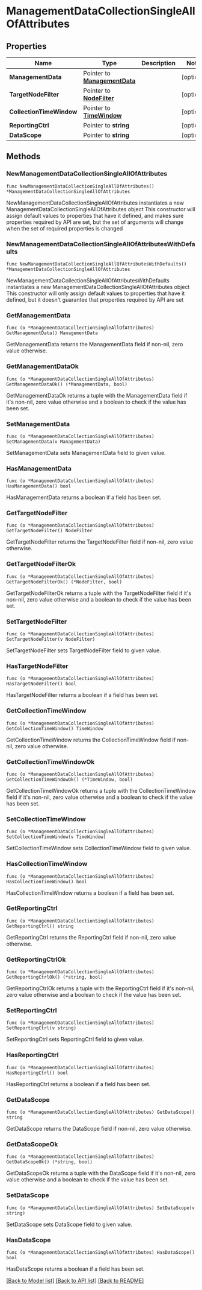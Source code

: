 # ManagementDataCollectionSingleAllOfAttributes

## Properties

Name | Type | Description | Notes
------------ | ------------- | ------------- | -------------
**ManagementData** | Pointer to [**ManagementData**](ManagementData.md) |  | [optional] 
**TargetNodeFilter** | Pointer to [**NodeFilter**](NodeFilter.md) |  | [optional] 
**CollectionTimeWindow** | Pointer to [**TimeWindow**](TimeWindow.md) |  | [optional] 
**ReportingCtrl** | Pointer to **string** |  | [optional] 
**DataScope** | Pointer to **string** |  | [optional] 

## Methods

### NewManagementDataCollectionSingleAllOfAttributes

`func NewManagementDataCollectionSingleAllOfAttributes() *ManagementDataCollectionSingleAllOfAttributes`

NewManagementDataCollectionSingleAllOfAttributes instantiates a new ManagementDataCollectionSingleAllOfAttributes object
This constructor will assign default values to properties that have it defined,
and makes sure properties required by API are set, but the set of arguments
will change when the set of required properties is changed

### NewManagementDataCollectionSingleAllOfAttributesWithDefaults

`func NewManagementDataCollectionSingleAllOfAttributesWithDefaults() *ManagementDataCollectionSingleAllOfAttributes`

NewManagementDataCollectionSingleAllOfAttributesWithDefaults instantiates a new ManagementDataCollectionSingleAllOfAttributes object
This constructor will only assign default values to properties that have it defined,
but it doesn't guarantee that properties required by API are set

### GetManagementData

`func (o *ManagementDataCollectionSingleAllOfAttributes) GetManagementData() ManagementData`

GetManagementData returns the ManagementData field if non-nil, zero value otherwise.

### GetManagementDataOk

`func (o *ManagementDataCollectionSingleAllOfAttributes) GetManagementDataOk() (*ManagementData, bool)`

GetManagementDataOk returns a tuple with the ManagementData field if it's non-nil, zero value otherwise
and a boolean to check if the value has been set.

### SetManagementData

`func (o *ManagementDataCollectionSingleAllOfAttributes) SetManagementData(v ManagementData)`

SetManagementData sets ManagementData field to given value.

### HasManagementData

`func (o *ManagementDataCollectionSingleAllOfAttributes) HasManagementData() bool`

HasManagementData returns a boolean if a field has been set.

### GetTargetNodeFilter

`func (o *ManagementDataCollectionSingleAllOfAttributes) GetTargetNodeFilter() NodeFilter`

GetTargetNodeFilter returns the TargetNodeFilter field if non-nil, zero value otherwise.

### GetTargetNodeFilterOk

`func (o *ManagementDataCollectionSingleAllOfAttributes) GetTargetNodeFilterOk() (*NodeFilter, bool)`

GetTargetNodeFilterOk returns a tuple with the TargetNodeFilter field if it's non-nil, zero value otherwise
and a boolean to check if the value has been set.

### SetTargetNodeFilter

`func (o *ManagementDataCollectionSingleAllOfAttributes) SetTargetNodeFilter(v NodeFilter)`

SetTargetNodeFilter sets TargetNodeFilter field to given value.

### HasTargetNodeFilter

`func (o *ManagementDataCollectionSingleAllOfAttributes) HasTargetNodeFilter() bool`

HasTargetNodeFilter returns a boolean if a field has been set.

### GetCollectionTimeWindow

`func (o *ManagementDataCollectionSingleAllOfAttributes) GetCollectionTimeWindow() TimeWindow`

GetCollectionTimeWindow returns the CollectionTimeWindow field if non-nil, zero value otherwise.

### GetCollectionTimeWindowOk

`func (o *ManagementDataCollectionSingleAllOfAttributes) GetCollectionTimeWindowOk() (*TimeWindow, bool)`

GetCollectionTimeWindowOk returns a tuple with the CollectionTimeWindow field if it's non-nil, zero value otherwise
and a boolean to check if the value has been set.

### SetCollectionTimeWindow

`func (o *ManagementDataCollectionSingleAllOfAttributes) SetCollectionTimeWindow(v TimeWindow)`

SetCollectionTimeWindow sets CollectionTimeWindow field to given value.

### HasCollectionTimeWindow

`func (o *ManagementDataCollectionSingleAllOfAttributes) HasCollectionTimeWindow() bool`

HasCollectionTimeWindow returns a boolean if a field has been set.

### GetReportingCtrl

`func (o *ManagementDataCollectionSingleAllOfAttributes) GetReportingCtrl() string`

GetReportingCtrl returns the ReportingCtrl field if non-nil, zero value otherwise.

### GetReportingCtrlOk

`func (o *ManagementDataCollectionSingleAllOfAttributes) GetReportingCtrlOk() (*string, bool)`

GetReportingCtrlOk returns a tuple with the ReportingCtrl field if it's non-nil, zero value otherwise
and a boolean to check if the value has been set.

### SetReportingCtrl

`func (o *ManagementDataCollectionSingleAllOfAttributes) SetReportingCtrl(v string)`

SetReportingCtrl sets ReportingCtrl field to given value.

### HasReportingCtrl

`func (o *ManagementDataCollectionSingleAllOfAttributes) HasReportingCtrl() bool`

HasReportingCtrl returns a boolean if a field has been set.

### GetDataScope

`func (o *ManagementDataCollectionSingleAllOfAttributes) GetDataScope() string`

GetDataScope returns the DataScope field if non-nil, zero value otherwise.

### GetDataScopeOk

`func (o *ManagementDataCollectionSingleAllOfAttributes) GetDataScopeOk() (*string, bool)`

GetDataScopeOk returns a tuple with the DataScope field if it's non-nil, zero value otherwise
and a boolean to check if the value has been set.

### SetDataScope

`func (o *ManagementDataCollectionSingleAllOfAttributes) SetDataScope(v string)`

SetDataScope sets DataScope field to given value.

### HasDataScope

`func (o *ManagementDataCollectionSingleAllOfAttributes) HasDataScope() bool`

HasDataScope returns a boolean if a field has been set.


[[Back to Model list]](../README.md#documentation-for-models) [[Back to API list]](../README.md#documentation-for-api-endpoints) [[Back to README]](../README.md)


